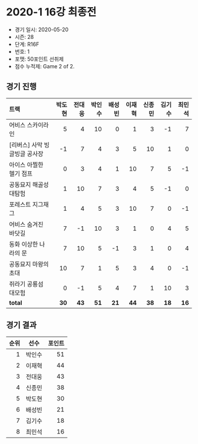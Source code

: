 # 2020-1 16강 최종전

- 경기 일시: 2020-05-20
- 시즌: 28
- 단계: R16F
- 번호: 1
- 포맷: 50포인트 선취제
- 점수 누적제: Game 2 of 2.





## 경기 진행

| 트랙 | 박도현 | 전대웅 | 박인수 | 배성빈 | 이재혁 | 신종민 | 김기수 | 최민석 |
|:---|---:|---:|---:|---:|---:|---:|---:|---:|
| 어비스 스카이라인 | 5 | 4 | 10 | 0 | 1 | 3 | -1 | 7 |
| [리버스] 사막 빙글빙글 공사장 | -1 | 7 | 4 | 3 | 5 | 10 | 1 | 0 |
| 아이스 아찔한 헬기 점프 | 0 | 3 | 4 | 1 | 10 | 7 | 5 | -1 |
| 공동묘지 해골성 대탐험 | 1 | 10 | 7 | 3 | 4 | 5 | -1 | 0 |
| 포레스트 지그재그 | 1 | 4 | 5 | 3 | 10 | 7 | 0 | -1 |
| 어비스 숨겨진 바닷길 | 7 | -1 | 10 | 3 | 1 | 0 | 4 | 5 |
| 동화 이상한 나라의 문 | 7 | 10 | 5 | -1 | 3 | 1 | 0 | 4 |
| 공동묘지 마왕의 초대 | 10 | 7 | 1 | 5 | 3 | 4 | 0 | -1 |
| 쥐라기 공룡섬 대모험 | 0 | -1 | 5 | 4 | 7 | 1 | 10 | 3 |
| __total__ | __30__ | __43__ | __51__ | __21__ | __44__ | __38__ | __18__ | __16__ |




## 경기 결과

| 순위 | 선수 | 포인트 |
|---:|:---:|---:|
| 1 | 박인수 | 51 |
| 2 | 이재혁 | 44 |
| 3 | 전대웅 | 43 |
| 4 | 신종민 | 38 |
| 5 | 박도현 | 30 |
| 6 | 배성빈 | 21 |
| 7 | 김기수 | 18 |
| 8 | 최민석 | 16 |

